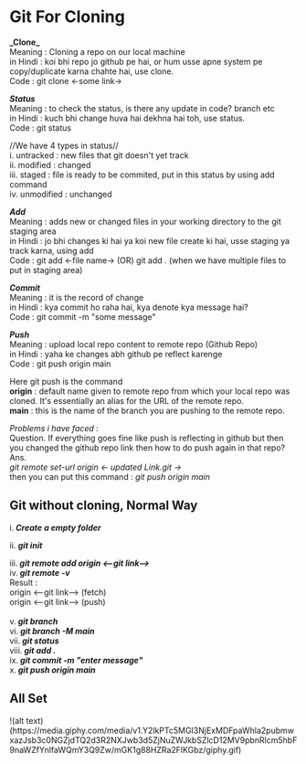 <h1> Git For Cloning</h1>
<strong>_Clone_</strong> <br> Meaning : Cloning a repo on our local machine<br> in Hindi : koi bhi repo jo github pe hai, or hum usse apne system pe copy/duplicate karna chahte hai, use clone. <br>Code : git clone <-some link->

<strong>_Status_</strong> <br>Meaning : to check the status, is there any update in code? branch etc<br> in Hindi : kuch bhi change huva hai dekhna hai toh, use status.<br> Code : git status

//We have 4 types in status// <br>i. untracked : new files that git doesn't yet track <br>ii. modified : changed<br> iii. staged : file is ready to be commited, put in this status by using add command <br>iv. unmodified : unchanged

<strong>_Add_</strong> <br>
Meaning : adds new or changed files in your working directory to the git staging area<br> in Hindi : jo bhi changes ki hai ya koi new file create ki hai, usse staging ya track karna, using add <br>Code : git add <-file name-> (OR) git add . (when we have multiple files to put in staging area)

<strong>_Commit_</strong> <br>
Meaning : it is the record of change <br>in Hindi : kya commit ho raha hai, kya denote kya message hai?<br> Code : git commit -m "some message"

<strong>_Push_</strong><br>
Meaning : upload local repo content to remote repo (Github Repo) <br>in Hindi : yaha ke changes abh github pe reflect karenge<br> Code : git push origin main

<p>
Here git push is the command <br> 
<b>origin</b> : default name given to remote repo from which your local repo was cloned. It's essentially an alias for the URL of the remote repo.<br>
<b>main</b> : this is the name of the branch you are pushing to the remote repo. 
<p>
       
<i>Problems i have faced </i>:<br>
Question. If everything goes fine like push is reflecting in github but then you changed the github repo link then how to do push again in that repo?
Ans. <br><i>git remote set-url origin <- updated Link.git -></i><br>
then you can put this command : <i>git push origin main</i>
<br>

<h2>Git without cloning, Normal Way</h2>
i.<strong> <i>Create a empty folder</i></strong> <br>
 
ii. <strong> <i>git init</i></strong> <br>

iii.<strong> <i>git remote add origin <--git link--></i></strong> <br>
iv.<strong> <i>git remote -v</i></strong> <br>
Result : <br>
origin <--git link--> (fetch) <br>
origin <--git link--> (push)<br>
<br>
v.<strong> <i>git branch</i></strong> <br>
vi.<strong> <i>git branch -M main</i></strong> <br>
vii.<strong> <i>git status</i></strong> <br>
viii.<strong> <i>git add .</i></strong> <br>
ix.<strong> <i>git commit -m "enter message"</i></strong> <br>
x.<strong> <i>git push origin main</i></strong> <br>

<h2>All Set</h2>
!(alt text)(https://media.giphy.com/media/v1.Y2lkPTc5MGI3NjExMDFpaWhla2pubmwxazJsb3c0NGZjdTQ2d3R2NXJwb3d5ZjNuZWJkbSZlcD12MV9pbnRlcm5hbF9naWZfYnlfaWQmY3Q9Zw/mGK1g88HZRa2FlKGbz/giphy.gif)
